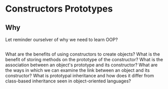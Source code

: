 #  Constructors Prototypes

## Why

Let reminder ourselver of why we need to learn OOP? 

## 

What are the benefits of using constructors to create objects?
What is the benefit of storing methods on the prototype of the constructor?
What is the association between an object's prototype and its constructor?
What are the ways in which we can examine the link between an object and its constructor?
What is prototypal inheritance and how does it differ from class-based inheritance seen in object-oriented languages?



